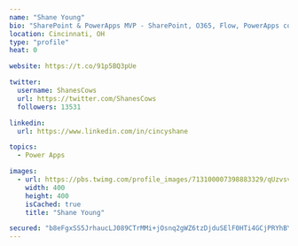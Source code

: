 ```yaml
---
name: "Shane Young"
bio: "SharePoint & PowerApps MVP - SharePoint, O365, Flow, PowerApps consulting? @PowerApps911 | Pure Snark? You found it."
location: Cincinnati, OH
type: "profile"
heat: 0

website: https://t.co/91p5BQ3pUe

twitter:
  username: ShanesCows
  url: https://twitter.com/ShanesCows
  followers: 13531

linkedin:
  url: https://www.linkedin.com/in/cincyshane

topics:
  - Power Apps

images:
  - url: https://pbs.twimg.com/profile_images/713100007398883329/qUzvsvQ3_400x400.jpg
    width: 400
    height: 400
    isCached: true
    title: "Shane Young"

secured: "b8eFgxSS5JrhaucLJ089CTrMMi+jOsnq2gWZ6tzDjduSElF0HTi4GCjPRYhBYFm2c6Tr9vrAZv0hunDI39E3l0NHwDrEwoHXV5o4OePqI1YeZrVfZvm69rj0ECYLVQvJpB/6QG1UCClzsqE8XtklkJ0JrmBJL2PX4Qgse/O5Ei+IoyIz9Izt94+lMBFnyYGTBa7mrnTbGzal2UiGab50JIB0O53R3YcCDA4cDDaxuWkuxb/mh3dJ/nGTZH4SxUU7caQ3F8dhO6yz23z8CbzoOqJY0AcSvZA2DunAgbtccsj+E2g7EoHpegZ5F0GHpuV4xEUCB4gE3DIHegg4koBYBOibM7ep0Wj6xXz0t9NjeuiHkKlN0hHM7gXmVXc9YtGq8ypcUtda/aP+odqRdXx+kKKvApdwsE7Wg7NFIuHFRf0=;pcH3x7wrpwxtOMi5h/meTQ=="
---
```


